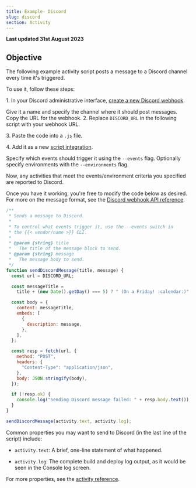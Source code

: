 ```yaml
---
title: Example- Discord
slug: discord
section: Activity
---
```


**Last updated 31st August 2023**



## Objective  

The following example activity script posts a message to a Discord channel every time it's triggered.

To use it, follow these steps:

1\. In your Discord administrative interface, [create a new Discord webhook](https://support.discord.com/hc/en-us/articles/228383668-Intro-to-Webhooks).

   Give it a name and specify the channel where it should post messages.
  Copy the URL for the webhook.
2\. Replace `DISCORD_URL` in the following script with your webhook URL.

3\. Paste the code into a `.js` file.

4\. Add it as a new [script integration](./_index.md#installing).


   Specify which events should trigger it using the `--events` flag.
   Optionally specify environments with the `--environments` flag.

Now, any activities that meet the events/environment criteria you specified are reported to Discord.

Once you have it working, you're free to modify the code below as desired.
For more on the message format, see the [Discord webhook API reference](https://discord.com/developers/docs/resources/webhook#execute-webhook).

```javascript
/**
 * Sends a message to Discord.
 *
 * To control what events trigger it, use the --events switch in
 * the {{< vendor/name >}} CLI.
 *
 * @param {string} title
 *   The title of the message block to send.
 * @param {string} message
 *   The message body to send.
 */
function sendDiscordMessage(title, message) {
  const url = DISCORD_URL;

  const messageTitle =
    title + (new Date().getDay() === 5) ? " (On a Friday! :calendar:)" : "";

  const body = {
    content: messageTitle,
    embeds: [
      {
        description: message,
      },
    ],
  };

  const resp = fetch(url, {
    method: "POST",
    headers: {
      "Content-Type": "application/json",
    },
    body: JSON.stringify(body),
  });

  if (!resp.ok) {
    console.log("Sending Discord message failed: " + resp.body.text());
  }
}

sendDiscordMessage(activity.text, activity.log);
```

Common properties you may want to send to Discord (in the last line of the script) include:

- `activity.text`: A brief, one-line statement of what happened.

- `activity.log`: The complete build and deploy log output, as it would be seen in the Console log screen.


For more properties, see the [activity reference](./reference.md).
